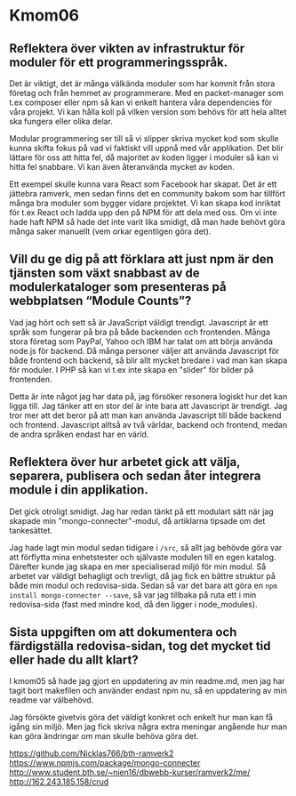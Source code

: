 # Kmom06

## Reflektera över vikten av infrastruktur för moduler för ett programmeringsspråk.

Det är viktigt, det är många välkända moduler som har kommit från stora företag
och från hemmet av programmerare. Med en packet-manager som t.ex composer eller
npm så kan vi enkelt hantera våra dependencies för våra projekt. Vi kan hålla koll
på vilken version som behövs för att hela alltet ska fungera eller olika delar.

Modular programmering ser till så vi slipper skriva mycket kod som skulle kunna skifta
fokus på vad vi faktiskt vill uppnå med vår applikation. Det blir lättare för
oss att hitta fel, då majoritet av koden ligger i moduler så kan vi hitta fel snabbare. Vi
kan även återanvända mycket av koden.

Ett exempel skulle kunna vara React som Facebook har skapat. Det är ett jättebra
ramverk, men sedan finns det en community bakom som har tillfört många bra moduler
som bygger vidare projektet. Vi kan skapa kod inriktat för t.ex React och ladda upp den
på NPM för att dela med oss. Om vi inte hade haft NPM så hade det inte varit lika
smidigt, då man hade behövt göra många saker manuellt (vem orkar egentligen göra det).

## Vill du ge dig på att förklara att just npm är den tjänsten som växt snabbast av de modulerkataloger som presenteras på webbplatsen “Module Counts”?

Vad jag hört och sett så är JavaScript väldigt trendigt. Javascript är ett språk
som fungerar på bra på både backenden och frontenden. Många stora företag som PayPal,
Yahoo och IBM har talat om att börja använda node.js för backend. Då många personer
väljer att använda Javascript för både frontend och backend, så blir allt mycket bredare
i vad man kan skapa för moduler. I PHP så kan vi t.ex inte skapa en "slider" för
bilder på frontenden.

Detta är inte något jag har data på, jag försöker resonera logiskt hur det kan ligga
till. Jag tänker att en stor del är inte bara att Javascript är trendigt. Jag tror
mer att det beror på att man kan använda Javascript till både backend och frontend.
Javascript alltså av två världar, backend och frontend, medan de andra språken endast har en värld.

## Reflektera över hur arbetet gick att välja, separera, publisera och sedan åter integrera module i din applikation.

Det gick otroligt smidigt. Jag har redan tänkt på ett modulart sätt när
jag skapade min "mongo-connecter"-modul, då artiklarna tipsade om det tankesättet.

Jag hade lagt min modul sedan tidigare i `/src`, så allt jag behövde göra var
att förflytta mina enhetstester och självaste modulen till en egen katalog. Därefter
kunde jag skapa en mer specialiserad miljö för min modul. Så arbetet var väldigt
behagligt och trevligt, då jag fick en bättre struktur på både min modul och redovisa-sida.
Sedan så var det bara att göra en `npm install mongo-connecter --save`, så var jag
tillbaka på ruta ett i min redovisa-sida (fast med mindre kod, då den ligger i node_modules).


## Sista uppgiften om att dokumentera och färdigställa redovisa-sidan, tog det mycket tid eller hade du allt klart?

I kmom05 så hade jag gjort en uppdatering av min readme.md, men jag har tagit bort
makefilen och använder endast npm nu, så en uppdatering av min readme var välbehövd.

Jag försökte givetvis göra det väldigt konkret och enkelt hur man kan få igång sin
miljö. Men jag fick skriva några extra meningar angående hur man kan göra ändringar
om man skulle behöva göra det.


https://github.com/Nicklas766/bth-ramverk2
https://www.npmjs.com/package/mongo-connecter
http://www.student.bth.se/~nien16/dbwebb-kurser/ramverk2/me/
http://162.243.185.158/crud
